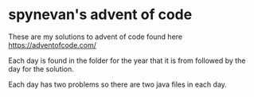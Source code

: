 # spynevan's advent of code

These are my solutions to advent of code found here https://adventofcode.com/

Each day is found in the folder for the year that it is from followed by the day for the solution.

Each day has two problems so there are two java files in each day. 
